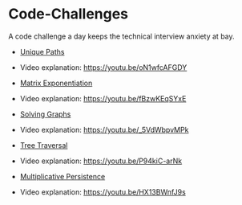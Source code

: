 # Code-Challenges
A code challenge a day keeps the technical interview anxiety at bay.

- [Unique Paths](https://repl.it/@LuWang1983/Unique-Paths)
- Video explanation: https://youtu.be/oN1wfcAFGDY

- [Matrix Exponentiation](https://repl.it/@LuWang1983/MatrixExpo)
- Video explanation: https://youtu.be/fBzwKEqSYxE

- [Solving Graphs](https://repl.it/@LuWang1983/Solving-Graphs#index.js)
- Video explanation: https://youtu.be/_5VdWbpvMPk

- [Tree Traversal](https://repl.it/@LuWang1983/TreeTraversal)
- Video explanation: https://youtu.be/P94kiC-arNk

- [Multiplicative Persistence](https://repl.it/@LuWang1983/MultiplicativePersistence#index.js)
- Video explanation: https://youtu.be/HX13BWnfJ9s


